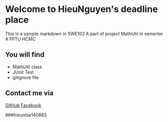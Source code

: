 # Welcome to HieuNguyen's deadline place 

This is a sample markdown in SWE102
A part of project MathUtil in semerter 4 FPTU HCMC

## You will find
* MathUtil class
* JUnit Test
* gitignore file

## Contact me via
[GitHub](https://github.com/hieu03012000)
[Facebook](https://fb.com)

###hieuntse140882